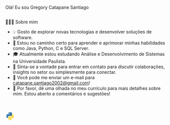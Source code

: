 Olá! Eu sou Gregory Catapane Santiago
##
👩🏻‍💻 Sobre mim
- 💡 Gosto de explorar novas tecnologias e desenvolver soluções de software.
- 🌱 Estou no caminho certo para aprender e aprimorar minhas habilidades como Java, Python, C e SQL Server.
- 🎓 Atualmente estou estudando Análise e Desenvolvimento de Sistemas na Universidade Paulista.
- 💭 Sinta-se a vontade para entrar em contato para discutir colaborações, insights no setor ou simplesmente para conectar.
- 📧 Você pode me enviar um e-mail para catapane.santiago2002@gmail.com!
- 📄 Por favor, dê uma olhada no meu currículo para mais detalhes sobre mim. Estou aberto a comentários e sugestões!
##
<div style="display: inline_block"><br>
  <img align="center" alt="Rafa-Python" height="30" width="30" src="https://raw.githubusercontent.com/devicons/devicon/master/icons/python/python-original.svg">
